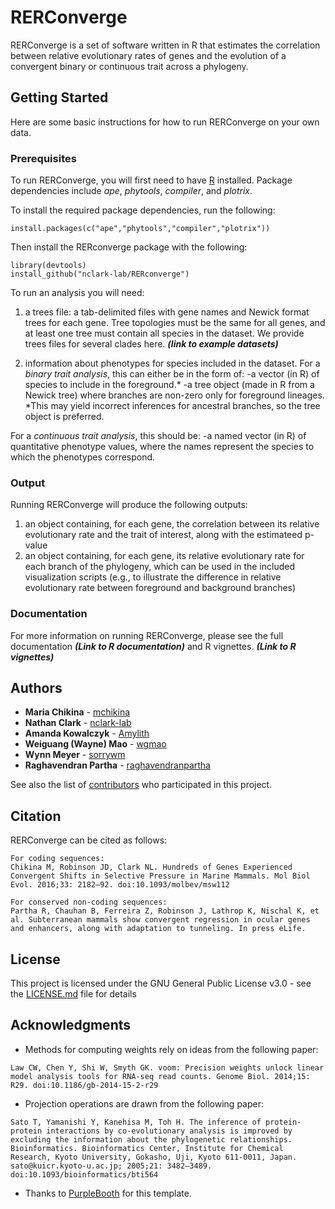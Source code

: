 # RERConverge

RERConverge is a set of software written in R that estimates the correlation between relative evolutionary rates of genes and the evolution of a convergent binary or continuous trait across a phylogeny.

## Getting Started

Here are some basic instructions for how to run RERConverge on your own data.

### Prerequisites

To run RERConverge, you will first need to have [R](https://cran.r-project.org/) installed. Package dependencies include *ape*, *phytools*, *compiler*, and *plotrix*.

To install the required package dependencies, run the following:

```
install.packages(c("ape","phytools","compiler","plotrix"))
```

Then install the RERconverge package with the following:
```
library(devtools)
install_github("nclark-lab/RERconverge")
```

To run an analysis you will need:
1) a trees file: a tab-delimited files with gene names and Newick format trees for each gene.
Tree topologies must be the same for all genes, and at least one tree must contain all species in the dataset.
We provide trees files for several clades here. ***(link to example datasets)***

2) information about phenotypes for species included in the dataset.
For a *binary trait analysis*, this can either be in the form of:
-a vector (in R) of species to include in the foreground.*
-a tree object (made in R from a Newick tree) where branches are non-zero only for foreground lineages.
*This may yield incorrect inferences for ancestral branches, so the tree object is preferred.

For a *continuous trait analysis*, this should be:
-a named vector (in R) of quantitative phenotype values, where the names represent the species to which the phenotypes correspond.


### Output

Running RERConverge will produce the following outputs:
1) an object containing, for each gene, the correlation between its relative evolutionary rate and the trait of interest, along with the estimateed p-value
2) an object containing, for each gene, its relative evolutionary rate for each branch of the phylogeny, which can be used in the included visualization scripts (e.g., to illustrate the difference in relative evolutionary rate between foreground and background branches)

### Documentation

For more information on running RERConverge, please see the full documentation ***(Link to R documentation)*** and R vignettes. ***(Link to R vignettes)***


## Authors

* **Maria Chikina** - [mchikina](https://github.com/mchikina)
* **Nathan Clark** - [nclark-lab](https://github.com/nclark-lab)
* **Amanda Kowalczyk** - [Amylith](https://github.com/Amylith)
* **Weiguang (Wayne) Mao** - [wgmao](https://github.com/wgmao)
* **Wynn Meyer** - [sorrywm](https://github.com/sorrywm)
* **Raghavendran Partha** - [raghavendranpartha](https://github.com/raghavendranpartha)

See also the list of [contributors](https://github.com/raghavendranpartha/RERconverge/contributors) who participated in this project.

## Citation

RERConverge can be cited as follows:

```
For coding sequences:
Chikina M, Robinson JD, Clark NL. Hundreds of Genes Experienced Convergent Shifts in Selective Pressure in Marine Mammals. Mol Biol Evol. 2016;33: 2182–92. doi:10.1093/molbev/msw112

For conserved non-coding sequences:
Partha R, Chauhan B, Ferreira Z, Robinson J, Lathrop K, Nischal K, et al. Subterranean mammals show convergent regression in ocular genes and enhancers, along with adaptation to tunneling. In press eLife. 

```

## License

This project is licensed under the GNU General Public License v3.0 - see the [LICENSE.md](LICENSE.md) file for details

## Acknowledgments

* Methods for computing weights rely on ideas from the following paper:
```
Law CW, Chen Y, Shi W, Smyth GK. voom: Precision weights unlock linear model analysis tools for RNA-seq read counts. Genome Biol. 2014;15: R29. doi:10.1186/gb-2014-15-2-r29

```
* Projection operations are drawn from the following paper:
```
Sato T, Yamanishi Y, Kanehisa M, Toh H. The inference of protein-protein interactions by co-evolutionary analysis is improved by excluding the information about the phylogenetic relationships. Bioinformatics. Bioinformatics Center, Institute for Chemical Research, Kyoto University, Gokasho, Uji, Kyoto 611-0011, Japan. sato@kuicr.kyoto-u.ac.jp; 2005;21: 3482–3489. doi:10.1093/bioinformatics/bti564

```
* Thanks to [PurpleBooth](https://github.com/PurpleBooth) for this template.

